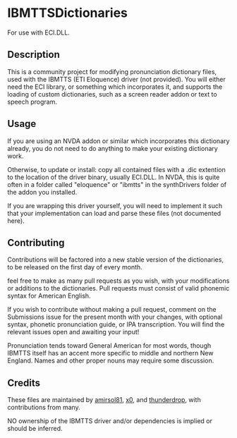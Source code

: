 # IBMTTSDictionaries
For use with ECI.DLL.
## Description
This is a community project for modifying pronunciation dictionary files, used with the IBMTTS (ETI Eloquence) driver (not provided). You will either need the ECI library, or something which incorporates it, and    supports the loading of custom dictionaries, such as a screen reader addon or text to speech program.
## Usage
If you are using an NVDA addon or similar which incorporates this dictionary already, you do not need to do anything to make your existing dictionary work.

Otherwise, to update or install: copy all contained files with a .dic  extention to the location of the driver binary, usually ECI.DLL.
In NVDA, this is quite often in a folder called "eloquence" or "ibmtts" in the synthDrivers folder of the addon you installed.

If you are wrapping this driver yourself, you will need to implement it such that your implementation can load and parse these files (not documented here).
## Contributing
Contributions will be factored into a new stable version of the dictionaries, to be released on the first day of every month.

feel free to make as many pull requests as you wish, with your modifications or additions to the dictionaries. Pull requests must consist of valid phonemic syntax for American English.

If you wish to contribute without making a pull request, comment on the Submissions issue for the present month with your changes, with optional syntax, phonetic pronunciation guide, or IPA transcription. You will find the relevant issues open and awaiting your input!

Pronunciation tends toward General American for most words, though IBMTTS itself has an accent more specific to middle and northern New England. Names and other proper nouns may require some discussion.

## Credits
These files are maintained by [amirsol81](https://github.com/amirsol81),   [x0](https://github.com/ultrasound1372), and [thunderdrop](https://github.com/thunderdrop), with contributions from many.

NO ownership of the IBMTTS driver and/or dependencies is implied or should be inferred.
